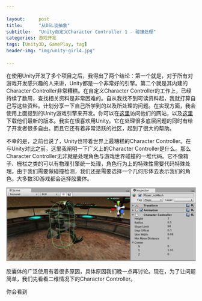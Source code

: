 ```yaml
---

layout:     post
title:      "从DSL谈抽象"
subtitle:   "Unity自定义Character Controller 1 - 碰撞处理"
categories: 游戏开发
tags: [Unity3D, GamePlay, tag]
header-img: "img/unity-girl4.jpg"

---
```


在使用Unity开发了多个项目之后，我得出了两个结论：第一个就是，对于所有对游戏开发感兴趣的人来讲，Unity都是一个非常好的引擎。第二个就是其内建的Character Controller非常糟糕。在自定义Character Controller的工作上，已经持续了数周，查找相关资料是非常困难的。自从我找不到可读资料起，我就打算自己写这些资料。计划分享一下自己所学到的以及所处理的问题。在实现方面，我会使用上面提到的Unity游戏引擎来开发。你可以在[这里](https://unity3d.com)访问他们的网站，以及[这里](https://unity3d.com/unity/download)下载他们最新的版本。我实在很喜欢用Unity。它在处理很多底层问题的同时有给了开发者很多自由。而且它还有着非常活跃的社区，起到了很大的帮助。

不幸的是，之前也说了，Unity也带着世界上最糟糕的Character Controller。在与Unity对比之前，这里我阐明一下广义上的Character Controller是什么。那么Character Controller无非就是处理角色与游戏世界碰撞的一堆代码。它不像箱子、栅栏之类的可以有物理引擎统一处理，角色行为上的特殊性需要代码特殊处理。由于我们需要做碰撞检测，我们还是需要选择一个几何形体去表示我们的角色。大多数3D游戏都会选择胶囊体。

![](img/character-controller/class-charactercontroller-0.jpg)

胶囊体的广泛使用有着很多原因，具体原因我们晚一点再讨论。现在，为了让问题简单，我们先看看二维情况下的Character Controller。

你会看到